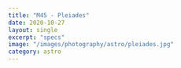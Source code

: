 ```yaml
---
title: "M45 - Pleiades"
date: 2020-10-27
layout: single
excerpt: "specs"
image: "/images/photography/astro/pleiades.jpg"
category: astro
---
```

